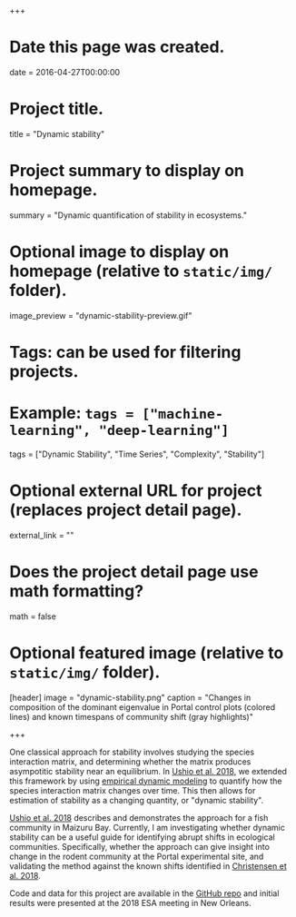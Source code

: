 +++
# Date this page was created.
date = 2016-04-27T00:00:00

# Project title.
title = "Dynamic stability"

# Project summary to display on homepage.
summary = "Dynamic quantification of stability in ecosystems."

# Optional image to display on homepage (relative to `static/img/` folder).
image_preview = "dynamic-stability-preview.gif"

# Tags: can be used for filtering projects.
# Example: `tags = ["machine-learning", "deep-learning"]`
tags = ["Dynamic Stability", "Time Series", "Complexity", "Stability"]

# Optional external URL for project (replaces project detail page).
external_link = ""

# Does the project detail page use math formatting?
math = false

# Optional featured image (relative to `static/img/` folder).
[header]
image = "dynamic-stability.png"
caption = "Changes in composition of the dominant eigenvalue in Portal control plots (colored lines) and known timespans of community shift (gray highlights)"

+++

One classical approach for stability involves studying the species interaction matrix, and determining whether the matrix produces asympotitic stability near an equilibrium. In [Ushio et al. 2018](/publication/2018_maizuru-dynamic-stability/), we extended this framework by using [empirical dynamic modeling](/project/empirical-dynamic-modeling/) to quantify how the species interaction matrix changes over time. This then allows for estimation of stability as a changing quantity, or "dynamic stability".

[Ushio et al. 2018](/publication/2018_maizuru-dynamic-stability/) describes and demonstrates the approach for a fish community in Maizuru Bay. Currently, I am investigating whether dynamic stability can be a useful guide for identifying abrupt shifts in ecological communities. Specifically, whether the approach can give insight into change in the rodent community at the Portal experimental site, and validating the method against the known shifts identified in [Christensen et al. 2018](https://esajournals.onlinelibrary.wiley.com/doi/abs/10.1002/ecy.2373).

Code and data for this project are available in the [GitHub repo](https://github.com/ha0ye/portal-DS) and initial results were presented at the 2018 ESA meeting in New Orleans.
